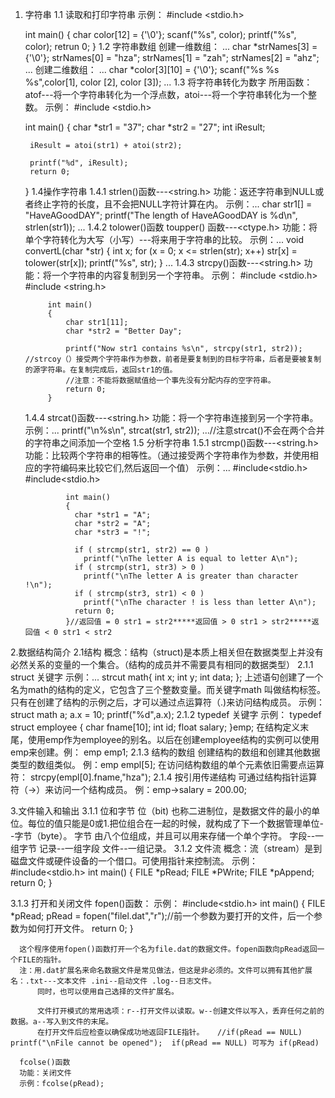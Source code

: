 1. 字符串
  1.1 读取和打印字符串
    示例：
       #include <stdio.h>
      
      int main()
      {
        char color[12] = {'\0'};
        scanf("%s", color);
        printf("%s", color);
        retrun 0;
      }
  1.2 字符串数组
    创建一维数组： ...
                  char *strNames[3] = {'\0'};
                  strNames[0] = "hza";
                  strNames[1] = "zah";
                  strNames[2] = "ahz";
                  ...
    创建二维数组： ...
                  char *color[3][10] = {'\0'};
                  scanf("%s %s %s",color[1], color [2], color [3]);
                  ...
  1.3 将字符串转化为数字
    所用函数： atof---将一个字符串转化为一个浮点数，atoi---将一个字符串转化为一个整数。
    示例：
      #include <stdio.h>
      
      int main()
      {
        char *str1 = "37";
        char *str2 = "27";
        int iResult;
        
        iResult = atoi(str1) + atoi(str2);
        
        printf("%d", iResult);
        return 0;
      }
  1.4操作字符串
    1.4.1 strlen()函数---<string.h>
          功能：返还字符串到NULL或者终止字符的长度，且不会把NULL字符计算在内。
          示例：...
                char str1[] = "HaveAGoodDAY";
                printf("The length of HaveAGoodDAY is %d\n", strlen(str1));
                ...
    1.4.2 tolower()函数 toupper() 函数---<ctype.h>
          功能：将单个字符转化为大写（小写）---将来用于字符串的比较。
          示例：...
                void convertL(char *str)
                {
                  int x;
                    for (x = 0; x <= strlen(str); x++) str[x] = tolower(str[x]);
                      printf("%s", str);
                }
                ...
    1.4.3 strcpy()函数---<string.h>
          功能：将一个字符串的内容复制到另一个字符串。
          示例：
            #include <stdio.h>
            #include <string.h>
            
            int main()
            {
                char str1[11];
                char *str2 = "Better Day";
                
                printf("Now str1 contains %s\n", strcpy(str1, str2)); //strcoy（）接受两个字符串作为参数，前者是要复制到的目标字符串，后者是要被复制的源字符串。在复制完成后，返回str1的值。
                //注意：不能将数据赋值给一个事先没有分配内存的空字符串。
                return 0;
            }
            
    1.4.4 strcat()函数---<string.h>
          功能：将一个字符串连接到另一个字符串。
          示例：...
                printf("\n%s\n", strcat(str1, str2));
                ...//注意strcat()不会在两个合并的字符串之间添加一个空格
  1.5 分析字符串
    1.5.1 strcmp()函数---<string.h>
          功能：比较两个字符串的相等性。（通过接受两个字符串作为参数，并使用相应的字符编码来比较它们,然后返回一个值）
          示例：...
                #include<stdio.h>
                #include<stdio.h>
                
                int main()
                {
                  char *str1 = "A";
                  char *str2 = "A";
                  char *str3 = "!";
                  
                  if ( strcmp(str1, str2) == 0 )
                    printf("\nThe letter A is equal to letter A\n");
                  if ( strcmp(str1, str3) > 0 )
                    printf("\nThe letter A is greater than character !\n");                  
                  if ( strcmp(str3, str1) < 0 )
                    printf("\nThe character ! is less than letter A\n");
                  return 0;
                }//返回值 = 0 str1 = str2*****返回值 > 0 str1 > str2*****返回值 < 0 str1 < str2


2.数据结构简介
  2.1结构
    概念：结构（struct)是本质上相关但在数据类型上并没有必然关系的变量的一个集合。（结构的成员并不需要具有相同的数据类型）
    2.1.1 struct 关键字
          示例：...
                strcut math{
                    int x;
                    int y;
                    int data;
                };
                上述语句创建了一个名为math的结构的定义，它包含了三个整数变量。而关键字math 叫做结构标签。
         只有在创建了结构的示例之后，才可以通过点运算符（.)来访问结构成员。 
           示例：struct math a;
                 a.x = 10;
                 printf("%d",a.x);
    2.1.2 typedef 关键字
          示例：
                typedef struct employee {
                    char fname[10];
                    int id;
                    float salary;
                }emp; 
                在结构定义末尾，使用emp作为employee的别名。以后在创建employee结构的实例可以使用emp来创建。例： emp emp1;
    2.1.3 结构的数组
        创建结构的数组和创建其他数据类型的数组类似。 例：emp empl[5];
        在访问结构数组的单个元素依旧需要点运算符： strcpy(empl[0].fname,"hza");
    2.1.4 按引用传递结构
        可通过结构指针运算符（->）来访问一个结构成员。 例：emp->salary = 200.00;
        
3.文件输入和输出
  3.1.1 位和字节
      位（bit) 也称二进制位，是数据文件的最小的单位。每位的值只能是0或1.把位组合在一起的时候，就构成了下一个数据管理单位--字节（byte）。
      字节 由八个位组成，并且可以用来存储一个单个字符。
      字段--一组字节    记录--一组字段    文件--一组记录。
  3.1.2 文件流
      概念：流（stream）是到磁盘文件或硬件设备的一个借口。可使用指针来控制流。
      示例：#include<stdio.h>
            int main()
            {
              FILE *pRead;
              FILE *PWrite;
              FILE *pAppend;
              return 0;
              }
      
  3.1.3 打开和关闭文件
      fopen()函数：
      示例：
        #include<stdio.h>
        int main()
        {
          FILE *pRead; pRead = fopen("filel.dat","r");//前一个参数为要打开的文件，后一个参数为如何打开文件。
          return 0;
          }
        
      这个程序使用fopen()函数打开一个名为file.dat的数据文件。fopen函数向pRead返回一个FILE的指针。
      注：用.dat扩展名来命名数据文件是常见做法，但这是非必须的。文件可以拥有其他扩展名：.txt---文本文件 .ini--启动文件 .log--日志文件。
          同时，也可以使用自己选择的文件扩展名。
          
          文件打开模式的常用选项：r--打开文件以读取。w--创建文件以写入，丢弃任何之前的数据。a--写入到文件的末尾。
          在打开文件后应检查以确保成功地返回FILE指针。   //if(pRead == NULL) printf("\nFile cannot be opened");  if(pRead == NULL) 可写为 if(pRead)
      
      fcolse()函数    
      功能：关闭文件
      示例：fcolse(pRead);
        
      
      
      
      
      
      
      
      
